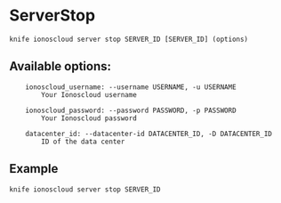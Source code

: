 # ServerStop



    knife ionoscloud server stop SERVER_ID [SERVER_ID] (options)


## Available options:

```
    ionoscloud_username: --username USERNAME, -u USERNAME
        Your Ionoscloud username

    ionoscloud_password: --password PASSWORD, -p PASSWORD
        Your Ionoscloud password

    datacenter_id: --datacenter-id DATACENTER_ID, -D DATACENTER_ID
        ID of the data center

```

## Example

    knife ionoscloud server stop SERVER_ID 
